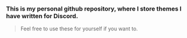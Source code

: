 ### This is my personal github repository, where I store themes I have written for Discord.

> Feel free to use these for yourself if you want to.
